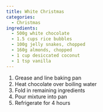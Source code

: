 ```yaml
---
title: White Christmas
categories:
  - Christmas
ingredients:
  - 500g white chocolate
  - 1.5 cups rice bubbles
  - 100g jelly snakes, chopped
  - 160g almonds, chopped
  - 1 cup desiccated coconut
  - 1 tsp vanilla
---
```

1. Grease and line baking pan
2. Heat chocolate over boiling water
3. Fold in remaining ingredients
4. Pour mixture into pan
5. Refrigerate for 4 hours